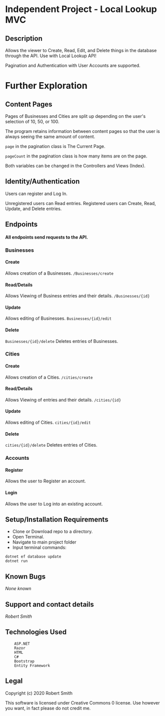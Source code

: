 # Independent Project - Local Lookup MVC

## Description
Allows the viewer to Create, Read, Edit, and Delete things in the database through the API.
Use with Local Lookup API!

Pagination and Authentication with User Accounts are supported.

# Further Exploration

## Content Pages

Pages of Businesses and Cities are split up depending on the user's selection of 10, 50, or 100.

The program retains information between content pages so that the user is always seeing the same amount of content.

 `page` in the pagination class is The Current Page.
 
 `pageCount` in the pagination class is how many items are on the page. 
 
 Both variables can be changed in the Controllers and Views (Index).


## Identity/Authentication
Users can register and Log In.

Unregistered users can Read entries.
Registered users can Create, Read, Update, and Delete entries.

## Endpoints
#### All endpoints send requests to the API.

### Businesses

#### Create
Allows creation of a Businesses.
`/Businesses/create`
#### Read/Details
Allows Viewing of Business entries and their details.
`/Businesses/{id}`
#### Update
Allows editing of Businesses.
`Businesses/{id}/edit`
####  Delete
`Businesses/{id}/delete`
Deletes entries of Businesses.


### Cities

#### Create
Allows creation of a Cities.
`/cities/create`
#### Read/Details
Allows Viewing of entries and their details.
`/cities/{id}`
#### Update
Allows editing of Cities.
`cities/{id}/edit`
####  Delete
`cities/{id}/delete`
Deletes entries of Cities.

### Accounts

#### Register
Allows the user to Register an account.

#### Login
Allows the user to Log into an existing account.



## Setup/Installation Requirements

* Clone or Download repo to a directory.
* Open Terminal.
* Navigate to main project folder
* Input terminal commands:

```
dotnet ef database update
dotnet run
```

## Known Bugs

_None known_

## Support and contact details

_Robert Smith_

## Technologies Used
```
    ASP.NET
    Razor
    HTML
    C#
    Bootstrap
    Entity Framework
```

## Legal
Copyright (c) 2020 Robert Smith

This software is licensed under Creative Commons 0 license. Use however you want, in fact please do not credit me.

